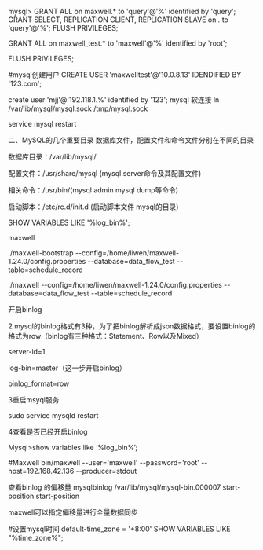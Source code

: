 mysql> 
 GRANT ALL on maxwell.* to 'query'@'%' identified by 'query';
 GRANT SELECT, REPLICATION CLIENT, REPLICATION SLAVE on *.* to 'query'@'%';
 FLUSH PRIVILEGES;
 
 
 GRANT ALL on maxwell_test.* to 'maxwell'@'%' identified by 'root';
 
 
  FLUSH PRIVILEGES;
 
 #mysql创建用户
 CREATE USER 'maxwelltest'@'10.0.8.13' IDENDIFIED BY '123.com';
 
 
 create user 'mjj'@'192.118.1.%' identified by '123';
  mysql  软连接
 ln /var/lib/mysql/mysql.sock   /tmp/mysql.sock
 
 service mysql restart  
 
 
 二、MySQL的几个重要目录
 数据库文件，配置文件和命令文件分别在不同的目录
 
 数据库目录：/var/lib/mysql/
 
 配置文件：/usr/share/mysql (mysql.server命令及其配置文件)
 
 相关命令：/usr/bin/(mysql admin mysql dump等命令)
 
 启动脚本：/etc/rc.d/init.d (启动脚本文件 mysql的目录)
 
 
 SHOW VARIABLES LIKE '%log_bin%';
 
 
 maxwell
 
  ./maxwell-bootstrap  --config=/home/liwen/maxwell-1.24.0/config.properties  --database=data_flow_test  --table=schedule_record
  
   ./maxwell  --config=/home/liwen/maxwell-1.24.0/config.properties  --database=data_flow_test  --table=schedule_record
 
 
 开启binlog
 
 2 mysql的binlog格式有3种，为了把binlog解析成json数据格式，要设置binlog的格式为row（binlog有三种格式：Statement、Row以及Mixed）
 
 server-id=1
 
 log-bin=master（这一步开启binlog）
 
 binlog_format=row
 
 3重启msyql服务
 
 sudo service mysqld restart
 
 4查看是否已经开启binlog
 
 Mysql>show variables like ‘%log_bin%’;
 
 #Maxwell
 bin/maxwell --user='maxwell' --password='root' --host=192.168.42.136 --producer=stdout
 
 
 查看binlog   的偏移量
  mysqlbinlog /var/lib/mysql/mysql-bin.000007 start-position start-position
  
  maxwell可以指定偏移量进行全量数据同步  
  
#设置mysql时间
default-time_zone = '+8:00'
SHOW VARIABLES LIKE "%time_zone%";